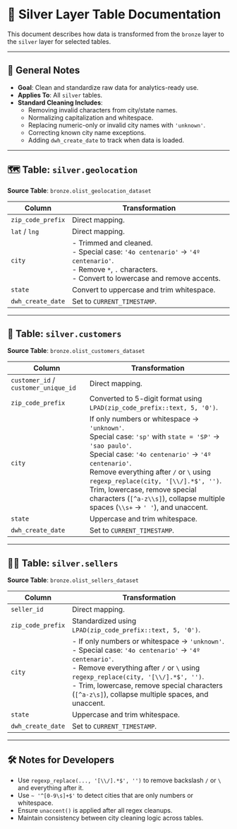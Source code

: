 # 📄 Silver Layer Table Documentation

This document describes how data is transformed from the `bronze` layer to the `silver` layer for selected tables.

---

## 🧾 General Notes

- **Goal**: Clean and standardize raw data for analytics-ready use.
- **Applies To**: All `silver` tables.
- **Standard Cleaning Includes**:
  - Removing invalid characters from city/state names.
  - Normalizing capitalization and whitespace.
  - Replacing numeric-only or invalid city names with `'unknown'`.
  - Correcting known city name exceptions.
  - Adding `dwh_create_date` to track when data is loaded.

---

## 🗺️ Table: `silver.geolocation`

**Source Table**: `bronze.olist_geolocation_dataset`

| Column            | Transformation |
|-------------------|----------------|
| `zip_code_prefix` | Direct mapping. |
| `lat` / `lng`     | Direct mapping. |
| `city`            | - Trimmed and cleaned.<br>- Special case: `'4o centenario'` → `'4º centenario'`.<br>- Remove `*`, `.` characters.<br>- Convert to lowercase and remove accents. |
| `state`           | Convert to uppercase and trim whitespace. |
| `dwh_create_date` | Set to `CURRENT_TIMESTAMP`. |

---

## 👤 Table: `silver.customers`

**Source Table**: `bronze.olist_customers_dataset`

| Column             | Transformation |
|--------------------|----------------|
| `customer_id` / `customer_unique_id` | Direct mapping. |
| `zip_code_prefix`  | Converted to 5-digit format using `LPAD(zip_code_prefix::text, 5, '0')`. |
| `city` | If only numbers or whitespace → `'unknown'`.<br>Special case: `'sp'` with `state = 'SP'` → `'sao paulo'`.<br>Special case: `'4o centenario'` → `'4º centenario'`.<br>Remove everything after `/` or `\` using `regexp_replace(city, '[\\/].*$', '')`.<br>Trim, lowercase, remove special characters (`[^a-z\\s]`), collapse multiple spaces (`\\s+` → `' '`), and unaccent. |
| `state`            | Uppercase and trim whitespace. |
| `dwh_create_date`  | Set to `CURRENT_TIMESTAMP`. |
---

## 🧑‍💼 Table: `silver.sellers`

**Source Table**: `bronze.olist_sellers_dataset`

| Column            | Transformation |
|-------------------|----------------|
| `seller_id`       | Direct mapping. |
| `zip_code_prefix` | Standardized using `LPAD(zip_code_prefix::text, 5, '0')`. |
| `city`            | - If only numbers or whitespace → `'unknown'`.<br>- Special case: `'4o centenario'` → `'4º centenario'`.<br>- Remove everything after `/` or `\` using `regexp_replace(city, '[\\/].*$', '')`.<br>- Trim, lowercase, remove special characters (`[^a-z\s]`), collapse multiple spaces, and unaccent. |
| `state`           | Uppercase and trim whitespace. |
| `dwh_create_date` | Set to `CURRENT_TIMESTAMP`. |

---

## 🛠️ Notes for Developers

- Use `regexp_replace(..., '[\\/].*$', '')` to remove backslash `/` or `\` and everything after it.
- Use `~ '^[0-9\s]+$'` to detect cities that are only numbers or whitespace.
- Ensure `unaccent()` is applied after all regex cleanups.
- Maintain consistency between city cleaning logic across tables.
